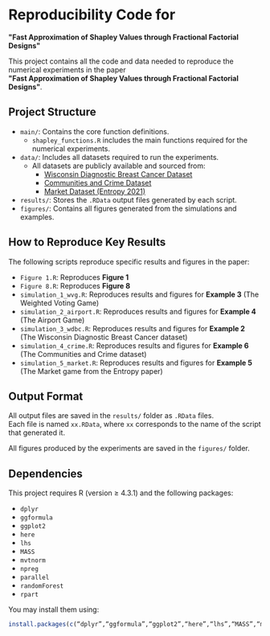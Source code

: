 # Reproducibility Code for  
**"Fast Approximation of Shapley Values through Fractional Factorial Designs"**

This project contains all the code and data needed to reproduce the numerical experiments in the paper  
**"Fast Approximation of Shapley Values through Fractional Factorial Designs"**.

## Project Structure

- `main/`: Contains the core function definitions.
  - `shapley_functions.R` includes the main functions required for the numerical experiments.
- `data/`: Includes all datasets required to run the experiments.
  - All datasets are publicly available and sourced from:
    - [Wisconsin Diagnostic Breast Cancer Dataset](https://archive.ics.uci.edu/dataset/17/breast+cancer+wisconsin+diagnostic)
    - [Communities and Crime Dataset](https://archive.ics.uci.edu/dataset/183/communities+and+crime)
    - [Market Dataset (Entropy 2021)](https://www.mdpi.com/1099-4300/23/12/1598)
- `results/`: Stores the `.RData` output files generated by each script.
- `figures/`: Contains all figures generated from the simulations and examples.

## How to Reproduce Key Results

The following scripts reproduce specific results and figures in the paper:

- `Figure 1.R`: Reproduces **Figure 1**  
- `Figure 8.R`: Reproduces **Figure 8** 
- `simulation_1_wvg.R`: Reproduces results and figures for **Example 3** (The Weighted Voting Game)
- `simulation_2_airport.R`: Reproduces results and figures for **Example 4** (The Airport Game)
- `simulation_3_wdbc.R`: Reproduces results and figures for **Example 2** (The Wisconsin Diagnostic Breast Cancer dataset)
- `simulation_4_crime.R`: Reproduces results and figures for **Example 6** (The Communities and Crime dataset)
- `simulation_5_market.R`: Reproduces results and figures for **Example 5** (The Market game from the Entropy paper)

## Output Format

All output files are saved in the `results/` folder as `.RData` files.  
Each file is named `xx.RData`, where `xx` corresponds to the name of the script that generated it.

All figures produced by the experiments are saved in the `figures/` folder.

## Dependencies

This project requires R (version ≥ 4.3.1) and the following packages:

- `dplyr`
- `ggformula`
- `ggplot2`
- `here`
- `lhs`
- `MASS`
- `mvtnorm`
- `npreg`
- `parallel`
- `randomForest`
- `rpart`

You may install them using:

```r
install.packages(c(“dplyr”,“ggformula”,“ggplot2”,“here”,“lhs”,“MASS”,“mvtnorm”,“npreg”, “parallel”, “randomForest”, “rpart”))
